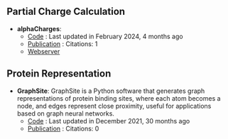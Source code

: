 
## **Partial Charge Calculation**
- **alphaCharges**: 
	- [Code](https://github.com/sb-ncbr/AlphaCharges) : Last updated in February 2024, 4 months ago
	- [Publication](https://doi.org/10.1093/nar/gkad349) : Citations: 1
	- [Webserver](https://alphacharges.ncbr.muni.cz/)

## **Protein Representation**
- **GraphSite**: GraphSite is a Python software that generates graph representations of protein binding sites, where each atom becomes a node, and edges represent close proximity, useful for applications based on graph neural networks.
	- [Code](https://github.com/shiwentao00/Graphsite) : Last updated in December 2021, 30 months ago
	- [Publication](https://doi.org/10.1101/2021.12.06.471420v1) : Citations: 0
